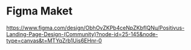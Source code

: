 # Figma Maket
https://www.figma.com/design/ObhOvZKPb4ceNpZKbfIQNu/Positivus-Landing-Page-Design-(Community)?node-id=25-145&node-type=canvas&t=MTYqZrb1Uis6EHnr-0
